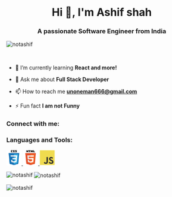 <h1 align="center">Hi 👋, I'm Ashif shah</h1>
<h3 align="center">A passionate Software Engineer from India</h3>

<p align="left"> <img src="https://komarev.com/ghpvc/?username=notashif&label=Profile%20views&color=0e75b6&style=flat" alt="notashif" /> </p>

<p align="left"> <a href="https://twitter.com/" target="blank"><img src="https://img.shields.io/twitter/follow/?logo=twitter&style=for-the-badge" alt="" /></a> </p>

- 🌱 I’m currently learning **React and more!**

- 💬 Ask me about **Full Stack Developer**

- 📫 How to reach me **unoneman666@gmail.com**

- ⚡ Fun fact **I am not Funny**

<h3 align="left">Connect with me:</h3>
<p align="left">
</p>

<h3 align="left">Languages and Tools:</h3>
<p align="left"> <a href="https://www.w3schools.com/css/" target="_blank" rel="noreferrer"> <img src="https://raw.githubusercontent.com/devicons/devicon/master/icons/css3/css3-original-wordmark.svg" alt="css3" width="40" height="40"/> </a> <a href="https://www.w3.org/html/" target="_blank" rel="noreferrer"> <img src="https://raw.githubusercontent.com/devicons/devicon/master/icons/html5/html5-original-wordmark.svg" alt="html5" width="40" height="40"/> </a> <a href="https://developer.mozilla.org/en-US/docs/Web/JavaScript" target="_blank" rel="noreferrer"> <img src="https://raw.githubusercontent.com/devicons/devicon/master/icons/javascript/javascript-original.svg" alt="javascript" width="40" height="40"/> </a> </p>

<p><img align="left" src="https://github-readme-stats.vercel.app/api/top-langs?username=notashif&show_icons=true&locale=en&layout=compact" alt="notashif" /></p>

<p>&nbsp;<img align="center" src="https://github-readme-stats.vercel.app/api?username=notashif&show_icons=true&locale=en" alt="notashif" /></p>

<p><img align="center" src="https://github-readme-streak-stats.herokuapp.com/?user=notashif&" alt="notashif" /></p>
